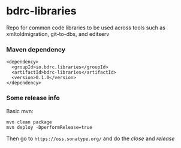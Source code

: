 # bdrc-libraries
Repo for common code libraries to be used across tools such as xmltoldmigration, git-to-dbs, and editserv

### Maven dependency
    <dependency>
      <groupId>io.bdrc.libraries</groupId>
      <artifactId>bdrc-libraries</artifactId>
      <version>0.1.0</version>
    </dependency>

### Some release info
Basic mvn:

    mvn clean package
    mvn deploy -DperformRelease=true

Then go to `https://oss.sonatype.org/` and do the *close* and *release*
